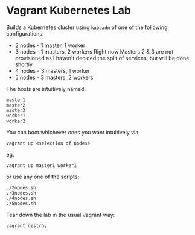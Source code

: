 Vagrant Kubernetes Lab
======================

Builds a Kubernetes cluster using `kubeadm` of one of the following configurations:

- 2 nodes - 1 master, 1 worker
- 3 nodes - 1 masters, 2 workers
Right now Masters 2 & 3 are not provisioned as I haven't decided the split of services, but will be done shortly
- 4 nodes - 3 masters, 1 worker
- 5 nodes - 3 masters, 2 workers

The hosts are intuitively named:

```
master1
master2
master3
worker1
worker2
```

You can boot whichever ones you want intuitively via

```
vagrant up <selection of nodes>
```

eg.

```
vagrant up master1 worker1
```

or use any one of the scripts:

```
./2nodes.sh
./3nodes.sh
./4nodes.sh
./5nodes.sh
```

Tear down the lab in the usual vagrant way:

```
vagrant destroy
```
